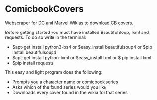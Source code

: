 # ComicbookCovers
Webscraper for DC and Marvel Wikias to download CB covers.

Before getting started you must have installed BeautifulSoup, lxml and requests. To do so write in the terminal:
* $apt-get install python3-bs4 or $easy_install beautifulsoup4 or $pip install beautifulsoup4
* $apt-get install python-lxml or $easy_install lxml or $ pip install lxml
* $pip install requests

This easy and light program does the following:
* Prompts you a character name or comicbook series
* Asks which of the found series would you like
* Downloads every cover found in the wikia for that series
